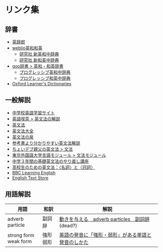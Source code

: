 # リンク集

## 辞書

* [英辞郎](https://eow.alc.co.jp/)
* [weblio英和和英](https://ejje.weblio.jp/)
    * [研究社 新英和中辞典](https://ejje.weblio.jp/category/dictionary/kenej/a)
    * [研究社 新和英中辞典](https://ejje.weblio.jp/category/dictionary/kenje)
* [goo辞書 > 英和・和英辞書](https://dictionary.goo.ne.jp/en/)
    * [プログレッシブ英和中辞典](https://dictionary.goo.ne.jp/ej/)
    * [プログレッシブ和英中辞典](https://dictionary.goo.ne.jp/je/)
* [Oxford Learner's Dictionaries](https://www.oxfordlearnersdictionaries.com/)

## 一般解説

* [中学校英語学習サイト](https://english.005net.com/index.php)
* [英語喫茶 > 英文法の解説](https://www.englishcafe.jp/hinsi/kaisetuindex.html)
* [英文法](https://eigogakusyu-web.com/)
* [英文法大全](https://www.eibunpou.net)
* [英文法の泉](https://www.e-bunpou.net/index.html)
* [参考書より分かりやすい英文法解説](https://e-grammar.info/)
* [ちょいデブ親父の英文法 > 文法](https://choidebu.com/bunpou/)
* [東京外国語大学言語モジュール > 文法モジュール](http://www.coelang.tufs.ac.jp/mt/en/gmod/)
* [中学３年間の基礎英文法のやり直し講座](https://fromexperience.info/grm/)
* [高校生のための英文法：〈名詞〉と〈冠詞〉](https://hidex7777.gitbooks.io/eg_nounarticle/content/)
* [BBC Learning English](https://www.bbc.co.uk/learningenglish/english/)
* [English Text Store](https://englishteststore.net/)

## 用語解説

| 用語 | 和訳 | 解説 |
| - | - | - |
| <span id="adverb-particle">adverb particle</span> | 副詞辞 | [動きを与える　adverb particles　副詞辞](https://je.at.webry.info/201208/article_15.html) (dead?) |
| <span id="strong-form">strong form</span><br>weak form | 強形<br>弱形 | [英語の発音に「強形・弱形」がある単語と発音のしかた](https://eikaiwa.weblio.jp/column/study/pronunciation/strong-vs-weak-forms) |

<!--
| <span id=""></span> |  |  |
| <span id=""></span> |  |  |
| <span id=""></span> |  |  |
| <span id=""></span> |  |  |
| <span id=""></span> |  |  |
| <span id=""></span> |  |  |
| <span id=""></span> |  |  |
| <span id=""></span> |  |  |


* [Active and Passive Verb Forms](https://www.englishpage.com/verbpage/activepassive.html)
-->
